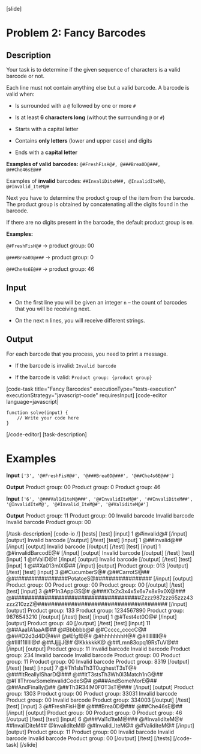 [slide]
# Problem 2: Fancy Barcodes
## Description
Your task is to determine if the given sequence of characters is a valid barcode or not.

Each line must not contain anything else but a valid barcode. A barcode is valid when:

* Is surrounded with a `@` followed by one or more `#`

* Is at least **6 characters long** (without the surrounding `@` or `#`)

* Starts with a capital letter

* Contains **only letters** (lower and upper case) and digits

* Ends with a **capital letter**

**Examples of valid barcodes:** `@#FreshFisH@#, @###Brea0D@###, @##Che46sE@##`

Examples of **invalid** barcodes: `##InvaliDiteM##, @InvalidIteM@, @#Invalid_IteM@#`

Next you have to determine the product group of the item from the barcode. The product group is obtained by concatenating all the digits found in the barcode. 

If there are no digits present in the barcode, the default product group is `00`.

**Examples:** 

`@#FreshFisH@#` \-\> product group: 00

`@###Brea0D@###` \-\> product group: 0

`@##Che4s6E@##` \-\> product group: 46

## Input

* On the first line you will be given an integer `n` – the count of barcodes that you will be receiving next.

* On the next n lines, you will receive different strings.


## Output

For each barcode that you process, you need to print a message.

* If the barcode is invalid: `Invalid barcode`

* If the barcode is valid: `Product group: {product group}`

[code-task title="Fancy Barcodes" executionType="tests-execution" executionStrategy="javascript-code" requiresInput]
[code-editor language=javascript]
```
function solve(input) {
	// Write your code here
}
```
[/code-editor]
[task-description]

# Examples
**Input** 
`['3', '@#FreshFisH@#', '@###Brea0D@###', '@##Che4s6E@##']`

**Output**
Product group\: 00
Product group\: 0
Product group\: 46

 **Input** 
`['6', '@###Val1d1teM@###', '@#InvalidIteM@#', '##InvaliDiteM##', '@InvalidIteM@', '@#Invalid_IteM@#', '@#ValiditeM@#']`

**Output**
Product group\: 11
Product group\: 00
Invalid barcode
Invalid barcode
Invalid barcode
Product group\: 00

[/task-description]
[code-io /]
[tests]
[test]
[input]
1
\@\#invalid\@\#
[/input]
[output]
Invalid barcode
[/output]
[/test]
[test]
[input]
1
\@\#\#Invalid\@\#\#
[/input]
[output]
Invalid barcode
[/output]
[/test]
[test]
[input]
1
\@\#invalidBarcodE\@\#
[/input]
[output]
Invalid barcode
[/output]
[/test]
[test]
[input]
1
\@\#ValiD\@\#
[/input]
[output]
Invalid barcode
[/output]
[/test]
[test]
[input]
1
\@\#\#Xa013mlX\@\#\#
[/input]
[output]
Product group: 013
[/output]
[/test]
[test]
[input]
3
\@\#CucumberS\@\#
\@\#\#CarrotS\@\#\#
\@\#\#\#\#\#\#\#\#\#\#\#\#\#\#\#\#\#PotatoeS\@\#\#\#\#\#\#\#\#\#\#\#\#\#\#\#\#\#
[/input]
[output]
Product group\: 00
Product group\: 00
Product group\: 00
[/output]
[/test]
[test]
[input]
3
\@\#P1n3Appl3S\@\#
\@\#\#\#X1x2x3x4x5x6x7x8x9x0X\@\#\#\#
\@\#\#\#\#\#\#\#\#\#\#\#\#\#\#\#\#\#\#\#\#\#\#\#\#\#\#\#\#\#\#\#\#\#\#\#\#\#\#\#Zzzz987zzz65zzz43zzz210zzZ\@\#\#\#\#\#\#\#\#\#\#\#\#\#\#\#\#\#\#\#\#\#\#\#\#\#\#\#\#\#\#\#\#\#\#\#\#\#\#\#
[/input]
[output]
Product group\: 133
Product group\: 1234567890
Product group\: 9876543210
[/output]
[/test]
[test]
[input]
1
\@\#Test4et0O\@\#
[/input]
[output]
Product group\: 40
[/output]
[/test]
[test]
[input]
11
\@\#\#Aaa1A1aaA\@\#\#
\@\#Bbbbbb\@\#
\@\#Ccccc_ccccC\@\#
\@\#\#\#D2d3d4D\@\#\#\#
\@\#EfgfE\@\#
\@\#hhhhhhhH\@\#
\@\#IIIIIIIII\@\#
\@\#IIII11IIIII\@\#
\@\#\#JjjjjJ\@\#
\@KkkkkkK\@
\@\#\#Lmn83opq19RsTuV\@\#\#
[/input]
[output]
Product group\: 11
Invalid barcode
Invalid barcode
Product group\: 234
Invalid barcode
Invalid barcode
Product group\: 00
Product group\: 11
Product group\: 00
Invalid barcode
Product group\: 8319
[/output]
[/test]
[test]
[input]
7
\@\#Th1sIsTh3T0ughestT3sT\@\#
\@\#\#\#ItReallyISharD\@\#\#\#
\@\#\#ItT3stsTh3Wh0l3Match1nG\@\#\#
\@\#I\`llThrowSomeInvalidCodeS\@\#
\@\#\#\#AndSomeMorE\@\#\#
\@\#\#AndFinally\@\#\#
\@\#\#Th3R34lM0F0T3sT\@\#\#\#
[/input]
[output]
Product group\: 1303
Product group\: 00
Product group\: 33031
Invalid barcode
Product group\: 00
Invalid barcode
Product group\: 334003
[/output]
[/test]
[test]
[input]
3
\@\#FreshFisH\@\#
\@\#\#\#Brea0D\@\#\#\#
\@\#\#Che46sE\@\#\#
[/input]
[output]
Product group\: 00
Product group\: 0
Product group\: 46
[/output]
[/test]
[test]
[input]
6
\@\#\#\#Val1d1teM\@\#\#\#
\@\#InvalidIteM\@\#
\#\#InvaliDiteM\#\#
\@InvalidIteM\@
\@\#Invalid\_IteM\@\#
\@\#ValiditeM\@\#
[/input]
[output]
Product group\: 11
Product group\: 00
Invalid barcode
Invalid barcode
Invalid barcode
Product group\: 00
[/output]
[/test]
[/tests]
[/code-task]
[/slide]
